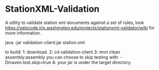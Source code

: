 # StationXML-Validation

A utility to validate station xml documents against a set of rules, look https://seiscode.iris.washington.edu/projects/stationxml-validator/wiki for more information.

java -jar validation-client.jar station.xml

to build:
1: download.
2: cd validation-client
3: mvn clean assembly:assembly you can choose to skip testing with: -Dmaven.test.skip=true
4: your jar is under the target directory.
